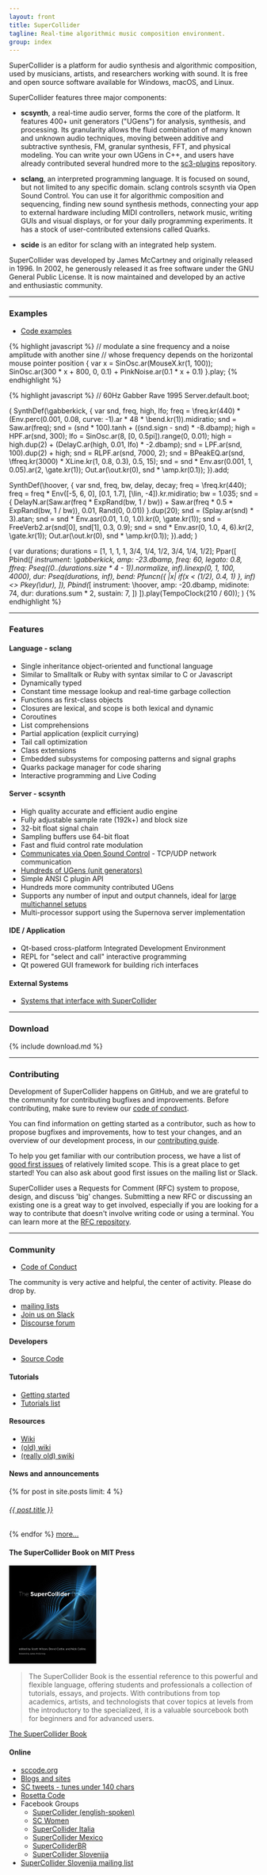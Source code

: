 ```yaml
---
layout: front
title: SuperCollider
tagline: Real-time algorithmic music composition environment.
group: index
---
```


SuperCollider is a platform for audio synthesis and algorithmic composition, used by musicians, artists, and researchers working with sound. It is free and open source software available for Windows, macOS, and Linux.

SuperCollider features three major components:

- **scsynth**, a real-time audio server, forms the core of the platform. It features 400+ unit generators ("UGens") for analysis, synthesis, and processing. Its granularity allows the fluid combination of many known and unknown audio techniques, moving between additive and subtractive synthesis, FM, granular synthesis, FFT, and physical modeling. You can write your own UGens in C++, and users have already contributed several hundred more to the [sc3-plugins](https://supercollider.github.io/sc3-plugins) repository.

- **sclang**, an interpreted programming language. It is focused on sound, but not limited to any specific domain. sclang controls scsynth via Open Sound Control. You can use it for algorithmic composition and sequencing, finding new sound synthesis methods, connecting your app to external hardware including MIDI controllers, network music, writing GUIs and visual displays, or for your daily programming experiments. It has a stock of user-contributed extensions called Quarks.

- **scide** is an editor for sclang with an integrated help system.


SuperCollider was developed by James McCartney and originally released in 1996. In 2002, he generously released it as free software under the GNU General Public License. It is now maintained and developed by an active and enthusiastic community.


---


### Examples

- [Code examples](/examples/supercollider-code-examples.html)

<div class="row-fluid main-page-examples">

{% highlight javascript %}
// modulate a sine frequency and a noise amplitude with another sine
// whose frequency depends on the horizontal mouse pointer position
{
        var x = SinOsc.ar(MouseX.kr(1, 100));
        SinOsc.ar(300 * x + 800, 0, 0.1)
        +
        PinkNoise.ar(0.1 * x + 0.1)
}.play;
{% endhighlight %}


{% highlight javascript %}
// 60Hz Gabber Rave 1995
Server.default.boot;

(
SynthDef(\gabberkick, {
    var snd, freq, high, lfo;
    freq = \freq.kr(440) * (Env.perc(0.001, 0.08, curve: -1).ar * 48 * \bend.kr(1)).midiratio;
    snd = Saw.ar(freq);
    snd = (snd * 100).tanh + ((snd.sign - snd) * -8.dbamp);
    high = HPF.ar(snd, 300);
    lfo = SinOsc.ar(8, [0, 0.5pi]).range(0, 0.01);
    high = high.dup(2) + (DelayC.ar(high, 0.01, lfo) * -2.dbamp);
    snd = LPF.ar(snd, 100).dup(2) + high;
    snd = RLPF.ar(snd, 7000, 2);
    snd = BPeakEQ.ar(snd, \ffreq.kr(3000) * XLine.kr(1, 0.8, 0.3), 0.5, 15);
    snd = snd * Env.asr(0.001, 1, 0.05).ar(2, \gate.kr(1));
    Out.ar(\out.kr(0), snd * \amp.kr(0.1));
}).add;

SynthDef(\hoover, {
    var snd, freq, bw, delay, decay;
    freq = \freq.kr(440);
    freq = freq * Env([-5, 6, 0], [0.1, 1.7], [\lin, -4]).kr.midiratio;
    bw = 1.035;
    snd = { DelayN.ar(Saw.ar(freq * ExpRand(bw, 1 / bw)) + Saw.ar(freq * 0.5 * ExpRand(bw, 1 / bw)), 0.01, Rand(0, 0.01)) }.dup(20);
    snd = (Splay.ar(snd) * 3).atan;
    snd = snd * Env.asr(0.01, 1.0, 1.0).kr(0, \gate.kr(1));
    snd = FreeVerb2.ar(snd[0], snd[1], 0.3, 0.9);
    snd = snd * Env.asr(0, 1.0, 4, 6).kr(2, \gate.kr(1));
    Out.ar(\out.kr(0), snd * \amp.kr(0.1));
}).add;
)

(
var durations;
durations = [1, 1, 1, 1, 3/4, 1/4, 1/2, 3/4, 1/4, 1/2];
Ppar([
    Pbind(*[
        instrument: \gabberkick,
        amp: -23.dbamp,
        freq: 60,
        legato: 0.8,
        ffreq: Pseq((0..(durations.size * 4 - 1)).normalize, inf).linexp(0, 1, 100, 4000),
        dur: Pseq(durations, inf),
        bend: Pfuncn({ |x| if(x < (1/2), 0.4, 1) }, inf) <> Pkey(\dur),
    ]),
    Pbind(*[
        instrument: \hoover,
        amp: -20.dbamp,
        midinote: 74,
        dur: durations.sum * 2,
        sustain: 7,
    ])
]).play(TempoClock(210 / 60));
)
{% endhighlight %}

</div>


---


### Features


#### Language - sclang

  - Single inheritance object-oriented and functional language
  - Similar to Smalltalk or Ruby with syntax similar to C or Javascript
  - Dynamically typed
  - Constant time message lookup and real-time garbage collection
  - Functions as first-class objects
  - Closures are lexical, and scope is both lexical and dynamic
  - Coroutines
  - List comprehensions
  - Partial application (explicit currying)
  - Tail call optimization
  - Class extensions
  - Embedded subsystems for composing patterns and signal graphs
  - Quarks package manager for code sharing
  - Interactive programming and Live Coding



#### Server - scsynth

  - High quality accurate and efficient audio engine
  - Fully adjustable sample rate (192k+) and block size
  - 32-bit float signal chain
  - Sampling buffers use 64-bit float
  - Fast and fluid control rate modulation
  - [Communicates via Open Sound Control](http://doc.sccode.org/Reference/Server-Command-Reference.html) - TCP/UDP network communication
  - [Hundreds of UGens (unit generators)](http://doc.sccode.org/Browse.html#UGens)
  - Simple ANSI C plugin API
  - Hundreds more community contributed UGens
  - Supports any number of input and output channels, ideal for [large multichannel setups](http://www.beast.bham.ac.uk/)
  - Multi-processor support using the Supernova server implementation



#### IDE / Application

- Qt-based cross-platform Integrated Development Environment
- REPL for "select and call" interactive programming
- Qt powered GUI framework for building rich interfaces


#### External Systems
- [Systems that interface with SuperCollider](community/systems-interfacing-with-sc.md)


---


### Download
{% include download.md %}


---

### Contributing

Development of SuperCollider happens on GitHub, and we are grateful to the community for contributing bugfixes and improvements. Before contributing, make sure to review our [code of conduct](https://github.com/supercollider/supercollider/blob/develop/CODE_OF_CONDUCT.md).

You can find information on getting started as a contributor, such as how to propose bugfixes and improvements, how to test your changes, and an overview of our development process, in our [contributing guide](https://github.com/supercollider/supercollider/wiki).

To help you get familiar with our contribution process, we have a list of [good first issues](https://github.com/supercollider/supercollider/labels/good%20first%20issue) of relatively limited scope. This is a great place to get started! You can also ask about good first issues on the mailing list or Slack.

SuperCollider uses a Requests for Comment (RFC) system to propose, design, and discuss 'big' changes. Submitting a new RFC or discussing an existing one is a great way to get involved, especially if you are looking for a way to contribute that doesn't involve writing code or using a terminal. You can learn more at the [RFC repository](https://github.com/supercollider/rfcs).

---


### Community

- [Code of Conduct](https://github.com/supercollider/supercollider/blob/develop/CODE_OF_CONDUCT.md)

The community is very active and helpful, the center of activity.  Please do drop by.

- [mailing lists](http://www.birmingham.ac.uk/facilities/BEAST/research/supercollider/mailinglist.aspx)
- [Join us on Slack](https://join.slack.com/t/scsynth/shared_invite/zt-ezoyz15j-SVM7JVul94pxtDiUDRnd0w)
- [Discourse forum](https://scsynth.org)

#### Developers

- [Source Code](/development/repository)

#### Tutorials

- [Getting started](http://doc.sccode.org/Tutorials/Getting-Started/00-Getting-Started-With-SC.html)
- [Tutorials list](/tutorials/)

#### Resources

- [Wiki](/pages)
- [(old) wiki](http://supercollider.sourceforge.net/wiki/)
- [(really old) swiki](http://swiki.hfbk-hamburg.de/MusicTechnology/6)


#### News and announcements

<p>
{% for post in site.posts limit: 4 %}
           <h6><a href="{{ post.url }}">{{ post.title }}</a></h6>
         {% endfor %}
        <a href="/archive.html">more...</a>

</p>


#### The SuperCollider Book on MIT Press

<a href="https://mitpress.mit.edu/books/supercollider-book"><img src="/images/MIT-supercollider-book.jpg" alt="MIT SuperCollider Book" width="35%" height="auto"/></a>
<blockquote>The SuperCollider Book is the essential reference to this powerful and flexible language, offering students and professionals a collection of tutorials, essays, and projects. With contributions from top academics, artists, and technologists that cover topics at levels from the introductory to the specialized, it is a valuable sourcebook both for beginners and for advanced users.</blockquote>
<a href="https://mitpress.mit.edu/books/supercollider-book">The SuperCollider Book</a>

#### Online

- [sccode.org](http://sccode.org/)
- [Blogs and sites](/community/blogs-and-sites)
- [SC tweets - tunes under 140 chars](https://twitter.com/search?q=supercollider+play)
- [Rosetta Code](http://rosettacode.org/wiki/Category:SuperCollider)
-  Facebook Groups
    - [SuperCollider (english-spoken)](https://www.facebook.com/groups/supercollider/)
    - [SC Women](https://www.facebook.com/groups/653670444775977/)
    - [SuperCollider Italia](https://www.facebook.com/groups/770853403048489/)
    - [SuperCollider Mexico](https://www.facebook.com/groups/109527502188/)
    - [SuperColliderBR](https://www.facebook.com/groups/630981953617449/)
    - [SuperCollider Slovenija](https://www.facebook.com/groups/336468226443169/)
- [SuperCollider Slovenija mailing list](https://lists.skylined.org/mailman/listinfo/supercollider)
